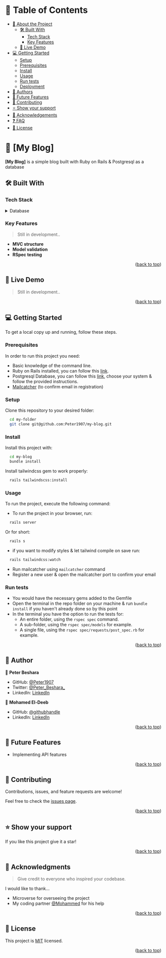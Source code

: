 # 📗 Table of Contents

- [📖 About the Project](#about-project)
  - [🛠 Built With](#built-with)
    - [Tech Stack](#tech-stack)
    - [Key Features](#key-features)
  - [🚀 Live Demo](#live-demo)
- [💻 Getting Started](#getting-started)
  - [Setup](#setup)
  - [Prerequisites](#prerequisites)
  - [Install](#install)
  - [Usage](#usage)
  - [Run tests](#run-tests)
  - [Deployment](#triangular_flag_on_post-deployment)
- [👥 Authors](#authors)
- [🔭 Future Features](#future-features)
- [🤝 Contributing](#contributing)
- [⭐️ Show your support](#support)
- [🙏 Acknowledgements](#acknowledgements)
- [❓ FAQ](#faq)
- [📝 License](#license)

<!-- PROJECT DESCRIPTION -->

# 📖 [My Blog] <a name="about-project"></a>

**[My Blog]** is a simple blog built with Ruby on Rails & Postgresql as a database

## 🛠 Built With <a name="built-with"></a>

### Tech Stack <a name="tech-stack"></a>

<details>
<summary>Database</summary>
  <ul>
    <li><a href="https://www.postgresql.org/">PostgreSQL</a></li>
  </ul>
</details>

<!-- Features -->

### Key Features <a name="key-features"></a>

> Still in development..

- **MVC structure**
- **Model validation**
- **RSpec testing**

<p align="right">(<a href="#readme-top">back to top</a>)</p>

<!-- LIVE DEMO -->

## 🚀 Live Demo <a name="live-demo"></a>

> Still in development..

<p align="right">(<a href="#readme-top">back to top</a>)</p>

<!-- GETTING STARTED -->

## 💻 Getting Started <a name="getting-started"></a>

To get a local copy up and running, follow these steps.

### Prerequisites

In order to run this project you need:

- Basic knowledge of the command line.
- Ruby on Rails installed, you can follow this [link](https://guides.rubyonrails.org/v5.0/getting_started.html).
- Postgresql Database, you can follow this [link](https://www.postgresql.org/download/), choose your system & follow the provided instructions.
- <a href="https://mailcatcher.me/">Mailcatcher</a> (to confirm email in registration)

### Setup

Clone this repository to your desired folder:

```sh
  cd my-folder
  git clone git@github.com:Peter1907/my-blog.git
```

### Install

Install this project with:
```sh
  cd my-blog
  bundle install
```

Install tailwindcss gem to work properly:
```sh
  rails tailwindscss:install
```

### Usage

To run the project, execute the following command:


- To run the project in your browser, run:
```sh
  rails server
```
Or for short:
```sh
  rails s
```

- if you want to modify styles & let tailwind compile on save run:
```sh
  rails tailwindcss:watch
```
- Run mailcatcher using ```mailcatcher``` command
- Register a new user & open the mailcatcher port to confirm your email

### Run tests

- You would have the necessary gems added to the Gemfile
- Open the terminal in the repo folder on your machine & run `bundle install` if you haven't already done so by this point
- In the terminal you have the option to run the tests for:
  - An entire folder, using the `rspec spec` command.
  - A sub-folder, using the `rspec spec/models` for example.
  - A single file, using the `rspec spec/requests/post_spec.rb` for example.

<p align="right">(<a href="#readme-top">back to top</a>)</p>

<!-- AUTHORS -->

## 👥 Author <a name="authors"></a>

👤 **Peter Beshara**

- GitHub: [@Peter1907](https://github.com/Peter1907)
- Twitter: [@Peter_Beshara_](https://twitter.com/Peter_Beshara_)
- LinkedIn: [LinkedIn](https://www.linkedin.com/in/peter-beshara-b33681241/)

👤 **Mohamed El-Deeb**

- GitHub: [@githubhandle](https://github.com/eng-mohamed-eldeeb)
- LinkedIn: [LinkedIn](https://www.linkedin.com/in/eng-mohamed-eldeeb/)

<p align="right">(<a href="#readme-top">back to top</a>)</p>

<!-- FUTURE FEATURES -->

## 🔭 Future Features <a name="future-features"></a>

- Implementing API features

<p align="right">(<a href="#readme-top">back to top</a>)</p>

<!-- CONTRIBUTING -->

## 🤝 Contributing <a name="contributing"></a>

Contributions, issues, and feature requests are welcome!

Feel free to check the [issues page](../../issues/).

<p align="right">(<a href="#readme-top">back to top</a>)</p>

<!-- SUPPORT -->

## ⭐️ Show your support <a name="support"></a>

If you like this project give it a star!

<p align="right">(<a href="#readme-top">back to top</a>)</p>

<!-- ACKNOWLEDGEMENTS -->

## 🙏 Acknowledgments <a name="acknowledgements"></a>

> Give credit to everyone who inspired your codebase.

I would like to thank...

- Microverse for overseeing the project
- My coding partner [@Mohammed](https://github.com/eng-mohamed-eldeeb) for his help

<p align="right">(<a href="#readme-top">back to top</a>)</p>

<!-- LICENSE -->

## 📝 License <a name="license"></a>

This project is [MIT](./LICENSE) licensed.

<p align="right">(<a href="#readme-top">back to top</a>)</p>
